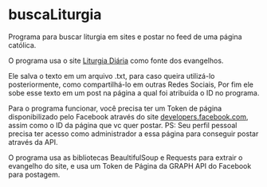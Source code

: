 # buscaLiturgia
Programa para buscar liturgia em sites e postar no feed de uma página católica.

O programa usa o site [Liturgia Diária](https://liturgia.cancaonova.com/pb/) como fonte dos evangelhos.

Ele salva o texto em um arquivo .txt, para caso queira utilizá-lo posteriormente, como compartilhá-lo em outras Redes Sociais,
Por fim ele sobe esse texto em um post na página a qual foi atribuída o ID no programa. 

Para o programa funcionar, você precisa ter um Token de página disponibilizado pelo Facebook através do site [developers.facebook.com](https://developers.facebook.com/), assim como o ID da página que vc quer postar. PS: Seu perfil pessoal precisa ter acesso como administrador a essa página para conseguir postar através da API.

O programa usa as bibliotecas BeaultifulSoup e Requests para extrair o evangelho do site, e usa um Token de Página da GRAPH API do Facebook para postagem.

